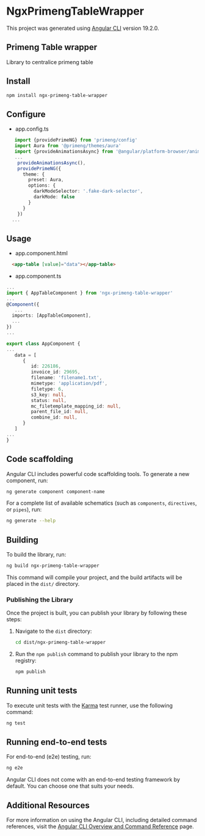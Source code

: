 # NgxPrimengTableWrapper

This project was generated using [Angular CLI](https://github.com/angular/angular-cli) version 19.2.0.

## Primeng Table wrapper
Library to centralice primeng table

## Install

```bash
npm install ngx-primeng-table-wrapper
```

## Configure

* app.config.ts
```ts
   import {providePrimeNG} from 'primeng/config'
   import Aura from '@primeng/themes/aura'
   import {provideAnimationsAsync} from '@angular/platform-browser/animations/async'
   ...
    provideAnimationsAsync(),
    providePrimeNG({
      theme: {
        preset: Aura,
        options: {
          darkModeSelector: '.fake-dark-selector',
          darkMode: false
        }
      }
    })
  ...
```

## Usage

* app.component.html
```html
  <app-table [value]="data"></app-table>
```
* app.component.ts
```ts
...
import { AppTableComponent } from 'ngx-primeng-table-wrapper'
...
@Component({
   ...
  imports: [AppTableComponent],
  ...
})
...

export class AppComponent {
...
   data = [
      {
         id: 226186,
         invoice_id: 29695,
         filename: 'filename1.txt',
         mimetype: 'application/pdf',
         filetype: 6,
         s3_key: null,
         status: null,
         mc_filetemplate_mapping_id: null,
         parent_file_id: null,
         combine_id: null,
      }
   ]
...
}

```




## Code scaffolding

Angular CLI includes powerful code scaffolding tools. To generate a new component, run:

```bash
ng generate component component-name
```

For a complete list of available schematics (such as `components`, `directives`, or `pipes`), run:

```bash
ng generate --help
```

## Building

To build the library, run:

```bash
ng build ngx-primeng-table-wrapper
```

This command will compile your project, and the build artifacts will be placed in the `dist/` directory.

### Publishing the Library

Once the project is built, you can publish your library by following these steps:

1. Navigate to the `dist` directory:
   ```bash
   cd dist/ngx-primeng-table-wrapper
   ```

2. Run the `npm publish` command to publish your library to the npm registry:
   ```bash
   npm publish
   ```

## Running unit tests

To execute unit tests with the [Karma](https://karma-runner.github.io) test runner, use the following command:

```bash
ng test
```

## Running end-to-end tests

For end-to-end (e2e) testing, run:

```bash
ng e2e
```

Angular CLI does not come with an end-to-end testing framework by default. You can choose one that suits your needs.

## Additional Resources

For more information on using the Angular CLI, including detailed command references, visit the [Angular CLI Overview and Command Reference](https://angular.dev/tools/cli) page.
